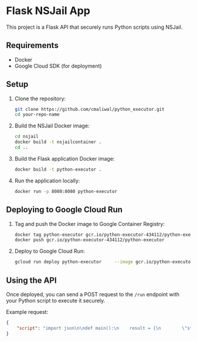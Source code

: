 # Flask NSJail App

This project is a Flask API that securely runs Python scripts using NSJail.

## Requirements

- Docker
- Google Cloud SDK (for deployment)

## Setup

1. Clone the repository:

    ```bash
    git clone https://github.com/cmaliwal/python_executor.git
    cd your-repo-name
    ```

2. Build the NSJail Docker image:

    ```bash
    cd nsjail
    docker build -t nsjailcontainer .
    cd ..
    ```

3. Build the Flask application Docker image:

    ```bash
    docker build -t python-executor .
    ```

4. Run the application locally:

    ```bash
    docker run -p 8080:8080 python-executor
    ```

## Deploying to Google Cloud Run

1. Tag and push the Docker image to Google Container Registry:

    ```bash
    docker tag python-executor gcr.io/python-executor-434112/python-executor
    docker push gcr.io/python-executor-434112/python-executor
    ```

2. Deploy to Google Cloud Run:

    ```bash
    gcloud run deploy python-executor     --image gcr.io/python-executor-434112/python-executor     --platform managed     --region us-central1     --allow-unauthenticated
    ```

## Using the API

Once deployed, you can send a POST request to the `/run` endpoint with your Python script to execute it securely.

Example request:

```json
{
    "script": "import json\n\ndef main():\n    result = {\n        \"status\": \"ok\",\n        \"message\": \"Test script executed successfully\",\n        \"data\": {\n            \"value1\": 123,\n            \"value2\": \"abc\",\n            \"value3\": [1, 2, 3]\n        }\n    }\n    return json.dumps(result)\n\nif __name__ == \"__main__\":\n    output = main()\n    print(output)"
}

